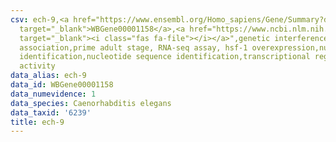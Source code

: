 ```yaml
---
csv: ech-9,<a href="https://www.ensembl.org/Homo_sapiens/Gene/Summary?db=core;g=WBGene00001158"
  target="_blank">WBGene00001158</a>,<a href="https://www.ncbi.nlm.nih.gov/pubmed/30894454"
  target="_blank"><i class="fas fa-file"></i></a>",genetic interference,functional
  association,prime adult stage, RNA-seq assay, hsf-1 overexpression,nucleotide sequence
  identification,nucleotide sequence identification,transcriptional regulation,up-regulates
  activity
data_alias: ech-9
data_id: WBGene00001158
data_numevidence: 1
data_species: Caenorhabditis elegans
data_taxid: '6239'
title: ech-9
---
```

